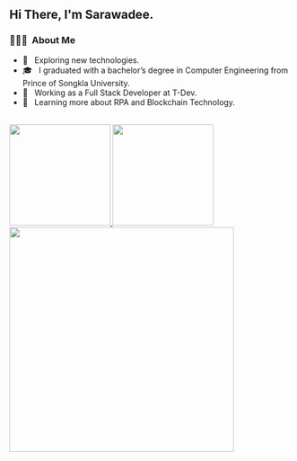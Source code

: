 

<h2> Hi There, I'm Sarawadee.</h2>


<h3> 👨🏻‍💻 &nbsp;About Me </h3>

- 🤔 &nbsp; Exploring new technologies.
- 🎓 &nbsp; I graduated with a bachelor’s degree in Computer Engineering from Prince of Songkla University.
- 💼 &nbsp; Working as a Full Stack Developer at T-Dev.
- 🌱 &nbsp; Learning more about RPA and Blockchain Technology.



<br/>

<a href="https://github.com/Por2505">
  <img height="180em" src="https://github-readme-stats.vercel.app/api?username=Por2505&theme=buefy&show_icons=true" />
  <img height="180em" src="https://github-readme-stats.vercel.app/api/top-langs/?username=Por2505&theme=buefy&layout=compact" />
</a>
<a href="https://github.com/Por2505">
   <img height="400em" src="https://github-readme-stats.vercel.app/api/top-langs/?username=Por2505&langs_count=8" />
</a>
<br/>
